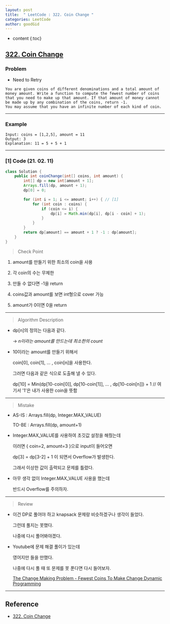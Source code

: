 ```yaml
---
layout: post
title:  " LeetCode : 322. Coin Change "
categories: LeetCode
author: goodGid
---
```

* content
{:toc}

## [322. Coin Change](https://leetcode.com/problems/coin-change/)

### Problem

* Need to Retry

```
You are given coins of different denominations and a total amount of money amount. Write a function to compute the fewest number of coins that you need to make up that amount. If that amount of money cannot be made up by any combination of the coins, return -1.
You may assume that you have an infinite number of each kind of coin.
```





---

### Example

```
Input: coins = [1,2,5], amount = 11
Output: 3
Explanation: 11 = 5 + 5 + 1
```

---

### [1] Code (21. 02. 11)

``` java
class Solution {
    public int coinChange(int[] coins, int amount) {
        int[] dp = new int[amount + 1];
        Arrays.fill(dp, amount + 1);
        dp[0] = 0;

        for (int i = 1; i <= amount; i++) { // [1]
            for (int coin : coins) {
                if (coin <= i) {
                    dp[i] = Math.min(dp[i], dp[i - coin] + 1);
                }
            }
        }
        return dp[amount] == amount + 1 ? -1 : dp[amount];
    }
}
```

> Check Point

1. amount를 만들기 위한 최소의 coin을 사용

2. 각 coin의 수는 무제한

3. 만들 수 없다면 -1을 return

4. coins값과 amount를 보면 int형으로 cover 가능

5. amount가 0이면 0을 return

---

> Algorithm Description

* dp[n]의 정의는 다음과 같다.

  -> *n이라는 amount를 만드는데 최소한의 count*

* 10이라는 amount를 만들기 위해서 

  coin[0], coin[1], ... , coin[n]을 사용한다.

  그러면 다음과 같은 식으로 도출해 낼 수 있다.
  
  dp[10] = Min(dp[10-coin[0]], dp[10-coin[1]], ... , dp[10-coin[n]]) + 1 // 여기서 '1'은 내가 사용한 coin을 뜻함

---

> Mistake

* AS-IS : Arrays.fill(dp, Integer.MAX_VALUE)

  TO-BE : Arrays.fill(dp, amount+1)

* Integer.MAX_VALUE를 사용하여 초깃값 설정을 해줬는데

  이러면 { coin=2, amount=3 }으로 input이 들어오면

  dp[3] = dp[3-2] + 1 이 되면서 Overflow가 발생한다.

  그래서 이상한 값이 출력되고 문제를 틀렸다.

* 아무 생각 없이 Integer.MAX_VALUE 사용을 했는데

  반드시 Overflow를 주의하자.


---

> Review

* 이건 DP로 풀어야 하고 knapsack 문제랑 비슷하겠구나 생각이 들었다.

  그런데 풀지는 못했다. 

  나중에 다시 풀어봐야겠다.

* Youtube에 문제 해결 풀이가 있는데 

  영어지만 들을 만했다. 
  
  나중에 다시 풀 때 또 문제를 못 푼다면 다시 들어보자.
  
  [The Change Making Problem - Fewest Coins To Make Change Dynamic Programming](https://www.youtube.com/watch?v=jgiZlGzXMBw)




---

## Reference

* [322. Coin Change](https://leetcode.com/problems/coin-change/)